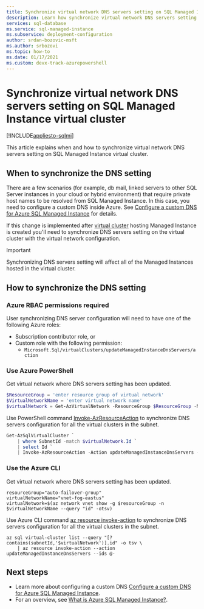 ```yaml
---
title: Synchronize virtual network DNS servers setting on SQL Managed Instance virtual cluster
description: Learn how synchronize virtual network DNS servers setting on SQL Managed Instance virtual cluster.
services: sql-database
ms.service: sql-managed-instance
ms.subservice: deployment-configuration
author: srdan-bozovic-msft
ms.author: srbozovi
ms.topic: how-to
ms.date: 01/17/2021 
ms.custom: devx-track-azurepowershell
---
```


# Synchronize virtual network DNS servers setting on SQL Managed Instance virtual cluster
[!INCLUDE[appliesto-sqlmi](../includes/appliesto-sqlmi.md)]

This article explains when and how to synchronize virtual network DNS servers setting on SQL Managed Instance virtual cluster.

## When to synchronize the DNS setting

There are a few scenarios (for example, db mail, linked servers to other SQL Server instances in your cloud or hybrid environment) that require private host names to be resolved from SQL Managed Instance. In this case, you need to configure a custom DNS inside Azure. See [Configure a custom DNS for Azure SQL Managed Instance](custom-dns-configure.md) for details.

If this change is implemented after [virtual cluster](connectivity-architecture-overview.md#virtual-cluster-connectivity-architecture) hosting Managed Instance is created you'll need to synchronize DNS servers setting on the virtual cluster with the virtual network configuration.

> [!IMPORTANT]
> Synchronizing DNS servers setting will affect all of the Managed Instances hosted in the virtual cluster.

## How to synchronize the DNS setting

### Azure RBAC permissions required

User synchronizing DNS server configuration will need to have one of the following Azure roles:

- Subscription contributor role, or
- Custom role with the following permission:
  - `Microsoft.Sql/virtualClusters/updateManagedInstanceDnsServers/action`

### Use Azure PowerShell

Get virtual network where DNS servers setting has been updated.

```PowerShell
$ResourceGroup = 'enter resource group of virtual network'
$VirtualNetworkName = 'enter virtual network name'
$virtualNetwork = Get-AzVirtualNetwork -ResourceGroup $ResourceGroup -Name $VirtualNetworkName
```
Use PowerShell command [Invoke-AzResourceAction](/powershell/module/az.resources/invoke-azresourceaction) to synchronize DNS servers configuration for all the virtual clusters in the subnet.

```PowerShell
Get-AzSqlVirtualCluster `
    | where SubnetId -match $virtualNetwork.Id `
    | select Id `
    | Invoke-AzResourceAction -Action updateManagedInstanceDnsServers -Force
```
### Use the Azure CLI

Get virtual network where DNS servers setting has been updated.

```Azure CLI
resourceGroup="auto-failover-group"
virtualNetworkName="vnet-fog-eastus"
virtualNetwork=$(az network vnet show -g $resourceGroup -n $virtualNetworkName --query "id" -otsv)
```

Use Azure CLI command [az resource invoke-action](/cli/azure/resource#az_resource_invoke_action) to synchronize DNS servers configuration for all the virtual clusters in the subnet.

```Azure CLI
az sql virtual-cluster list --query "[? contains(subnetId,'$virtualNetwork')].id" -o tsv \
	| az resource invoke-action --action updateManagedInstanceDnsServers --ids @-
```
## Next steps

- Learn more about configuring a custom DNS [Configure a custom DNS for Azure SQL Managed Instance](custom-dns-configure.md).
- For an overview, see [What is Azure SQL Managed Instance?](sql-managed-instance-paas-overview.md).

